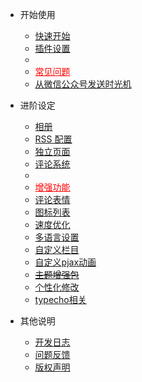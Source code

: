 - 开始使用
  - [快速开始](/start)
  - [插件设置](/plugin)
  - <li ><a style="color:red" href="#/common-problem">常见问题</a></li>
  - [从微信公众号发送时光机](/wechat)

- 进阶设定
  - [相册](/album)
  - [RSS 配置](/rss)
  - [独立页面](/page)
  - [评论系统](/comment)
  - <li><a style="color:red" href="#/functions">增强功能</a></li>
  - [评论表情](/emotion)
  - [图标列表](/icons)
  - [速度优化](/speed)
  - [多语言设置](/i18n)
  - [自定义栏目](/customize)
  - [自定义pjax动画](/pjaxanimate)
  - [~~主题增强包~~](/enhancedPackage)
  - [个性化修改](/customEdit)
  - [typecho相关](/typecho)

- 其他说明
  - [开发日志](/changelog)
  - [问题反馈](/feedback)
  - [版权声明](/copyright)


